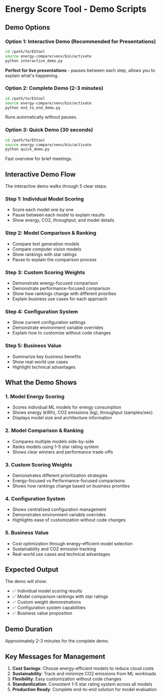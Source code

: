 # Energy Score Tool - Demo Scripts

## Demo Options

### Option 1: Interactive Demo (Recommended for Presentations)
```bash
cd /path/to/EStool
source energy-compare/venv/bin/activate
python interactive_demo.py
```
**Perfect for live presentations** - pauses between each step, allows you to explain what's happening.

### Option 2: Complete Demo (2-3 minutes)
```bash
cd /path/to/EStool
source energy-compare/venv/bin/activate
python end_to_end_demo.py
```
Runs automatically without pauses.

### Option 3: Quick Demo (30 seconds)
```bash
cd /path/to/EStool
source energy-compare/venv/bin/activate
python quick_demo.py
```
Fast overview for brief meetings.

## Interactive Demo Flow

The interactive demo walks through 5 clear steps:

### **Step 1: Individual Model Scoring**
- Score each model one by one
- Pause between each model to explain results
- Show energy, CO2, throughput, and model details

### **Step 2: Model Comparison & Ranking**
- Compare text generation models
- Compare computer vision models
- Show rankings with star ratings
- Pause to explain the comparison process

### **Step 3: Custom Scoring Weights**
- Demonstrate energy-focused comparison
- Demonstrate performance-focused comparison
- Show how rankings change with different priorities
- Explain business use cases for each approach

### **Step 4: Configuration System**
- Show current configuration settings
- Demonstrate environment variable overrides
- Explain how to customize without code changes

### **Step 5: Business Value**
- Summarize key business benefits
- Show real-world use cases
- Highlight technical advantages

## What the Demo Shows

### 1. **Model Energy Scoring**
- Scores individual ML models for energy consumption
- Shows energy (kWh), CO2 emissions (kg), throughput (samples/sec)
- Displays model size and architecture information

### 2. **Model Comparison & Ranking**
- Compares multiple models side-by-side
- Ranks models using 1-5 star rating system
- Shows clear winners and performance trade-offs

### 3. **Custom Scoring Weights**
- Demonstrates different prioritization strategies
- Energy-focused vs Performance-focused comparisons
- Shows how rankings change based on business priorities

### 4. **Configuration System**
- Shows centralized configuration management
- Demonstrates environment variable overrides
- Highlights ease of customization without code changes

### 5. **Business Value**
- Cost optimization through energy-efficient model selection
- Sustainability and CO2 emission tracking
- Real-world use cases and technical advantages

## Expected Output

The demo will show:
- ✅ Individual model scoring results
- ✅ Model comparison rankings with star ratings
- ✅ Custom weight demonstrations
- ✅ Configuration system capabilities
- ✅ Business value proposition

## Demo Duration

Approximately 2-3 minutes for the complete demo.

## Key Messages for Management

1. **Cost Savings**: Choose energy-efficient models to reduce cloud costs
2. **Sustainability**: Track and minimize CO2 emissions from ML workloads
3. **Flexibility**: Easy customization without code changes
4. **Standardization**: Consistent 1-5 star rating system across all models
5. **Production Ready**: Complete end-to-end solution for model evaluation
